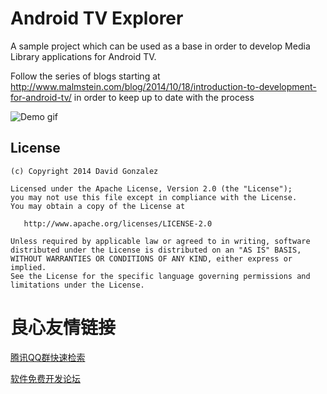 Android TV Explorer
=============================

A sample project which can be used as a base in order to develop Media Library applications for Android TV.

Follow the series of blogs starting at http://www.malmstein.com/blog/2014/10/18/introduction-to-development-for-android-tv/
in order to keep up to date with the process

![Demo gif](https://raw.githubusercontent.com/malmstein/AndroidTVExplorer/master/art/home.png)
  
License
-------

    (c) Copyright 2014 David Gonzalez

    Licensed under the Apache License, Version 2.0 (the "License");
    you may not use this file except in compliance with the License.
    You may obtain a copy of the License at

       http://www.apache.org/licenses/LICENSE-2.0

    Unless required by applicable law or agreed to in writing, software
    distributed under the License is distributed on an "AS IS" BASIS,
    WITHOUT WARRANTIES OR CONDITIONS OF ANY KIND, either express or implied.
    See the License for the specific language governing permissions and
    limitations under the License.

 # 良心友情链接

[腾讯QQ群快速检索](http://u.720life.cn/s/8cf73f7c)

[软件免费开发论坛](http://u.720life.cn/s/bbb01dc0)